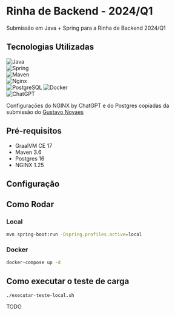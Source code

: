 # Rinha de Backend - 2024/Q1

Submissão em Java + Spring para a Rinha de Backend 2024/Q1

## Tecnologias Utilizadas

![Java](https://img.shields.io/badge/Java-GraalVM-orange)                                                              
![Spring](https://img.shields.io/badge/Spring-6DB33F.svg?&style=for-the-badge&logo=spring&logoColor=white)             
![Maven](https://img.shields.io/badge/Apache_Maven-C71A36.svg?&style=for-the-badge&logo=apache-maven&logoColor=white)  
![Nginx](https://img.shields.io/badge/nginx-009639.svg?&style=for-the-badge&logo=nginx&logoColor=white)                
![PostgreSQL](https://img.shields.io/badge/PostgreSQL-316192.svg?&style=for-the-badge&logo=postgresql&logoColor=white) 
![Docker](https://img.shields.io/badge/Docker-2496ED.svg?&style=for-the-badge&logo=docker&logoColor=white)             
![ChatGPT](https://img.shields.io/badge/ChatGPT-OpenAI-blueviolet)

Configurações do NGINX by ChatGPT e do Postgres copiadas da submissão do [Gustavo Novaes](https://github.com/gustavonovaes/rinha-backend-2024-go/tree/main)

## Pré-requisitos

- GraalVM CE 17
- Maven 3.6
- Postgres 16
- NGINX 1.25

## Configuração


## Como Rodar

### Local
```bash
mvn spring-boot:run -Dspring.profiles.active=local
```

### Docker
```bash
docker-compose up -d
```

## Como executar o teste de carga

```bash 
./executar-teste-local.sh
```

TODO